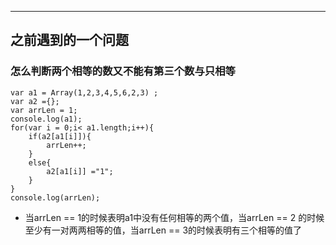 *****
## 之前遇到的一个问题
### 怎么判断两个相等的数又不能有第三个数与只相等

    var a1 = Array(1,2,3,4,5,6,2,3) ;
	var a2 ={};
	var arrLen = 1;
	console.log(a1);
	for(var i = 0;i< a1.length;i++){
		if(a2[a1[i]]){
			arrLen++;
		}
		else{
			a2[a1[i]] ="1";
		}
	}
	console.log(arrLen);
    
+ 当arrLen == 1的时候表明a1中没有任何相等的两个值，当arrLen == 2 的时候至少有一对两两相等的值，当arrLen == 3的时候表明有三个相等的值了
